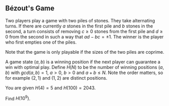 ## Bézout's Game

Two players play a game with two piles of stones. They take alternating turns. If there are currently $a$ stones in the first pile and $b$ stones in the second, a turn consists of removing $c\ge 0$ stones from the first pile and $d\ge 0$ from the second in such a way that $ad-bc=\pm 1$. The winner is the player who first empties one of the piles.

Note that the game is only playable if the sizes of the two piles are coprime.

A game state $(a,b)$ is a winning position if the next player can guarantee a win with optimal play. Define $H(N)$ to be the number of winning positions $(a, b)$ with $gcd(a, b)=1$, $a\gt 0$, $b\gt 0$ and $a+b\le N$. Note the order matters, so for example $(2,1)$ and $(1,2)$ are distinct positions.

You are given $H(4)=5$ and $H(100)=2043$.

Find $H(10^9)$.
